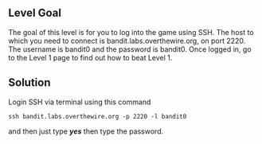 ## Level Goal

The goal of this level is for you to log into the game using SSH. The host to which you need to connect is bandit.labs.overthewire.org, on port 2220. The username is bandit0 and the password is bandit0. Once logged in, go to the Level 1 page to find out how to beat Level 1.

## Solution

Login SSH via terminal using this command

``` 
ssh bandit.labs.overthewire.org -p 2220 -l bandit0
```

and then just type ***yes*** then type the password.